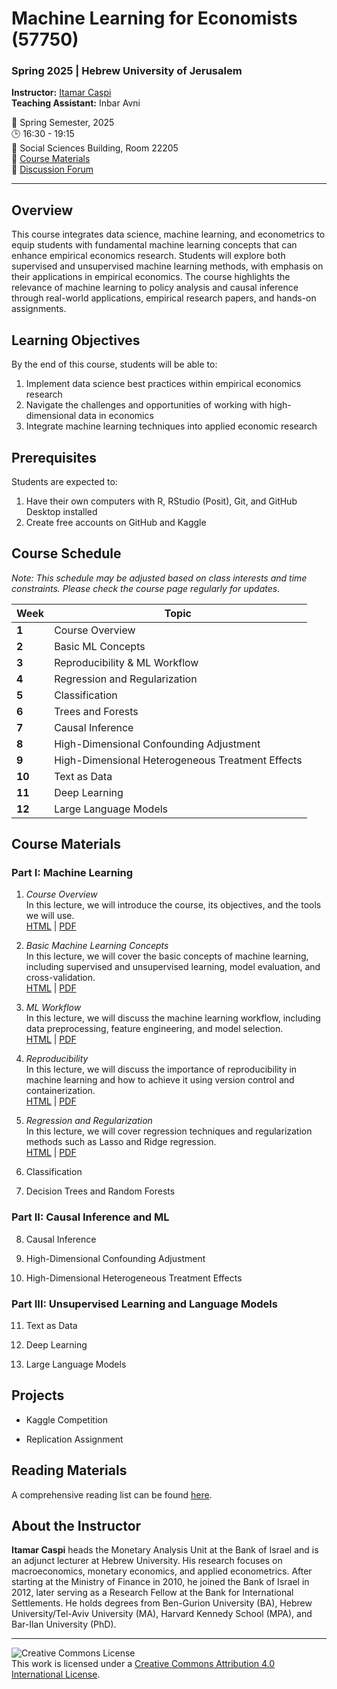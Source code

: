 # Machine Learning for Economists (57750)
### Spring 2025 | Hebrew University of Jerusalem

**Instructor:** [Itamar Caspi](https://itamarcaspi.rbind.io)  
**Teaching Assistant:** Inbar Avni

📅 Spring Semester, 2025  
🕒 16:30 - 19:15  
🏢 Social Sciences Building, Room 22205  
📝 [Course Materials](https://github.com/ml4econ/lecture-notes-2025)  
💬 [Discussion Forum](https://moodle.huji.ac.il/2024-25/course/view.php?id=2170)

---

## Overview

This course integrates data science, machine learning, and econometrics to equip students with fundamental machine learning concepts that can enhance empirical economics research. Students will explore both supervised and unsupervised machine learning methods, with emphasis on their applications in empirical economics. The course highlights the relevance of machine learning to policy analysis and causal inference through real-world applications, empirical research papers, and hands-on assignments.

## Learning Objectives

By the end of this course, students will be able to:

1. Implement data science best practices within empirical economics research
2. Navigate the challenges and opportunities of working with high-dimensional data in economics
3. Integrate machine learning techniques into applied economic research

## Prerequisites

Students are expected to:

1. Have their own computers with R, RStudio (Posit), Git, and GitHub Desktop installed
2. Create free accounts on GitHub and Kaggle

## Course Schedule

*Note: This schedule may be adjusted based on class interests and time constraints. Please check the course page regularly for updates.*

| Week | Topic |
|------|-------|
| **1** | Course Overview |
| **2** | Basic ML Concepts |
| **3** | Reproducibility & ML Workflow |
| **4** | Regression and Regularization |
| **5** | Classification |
| **6** | Trees and Forests |
| **7** | Causal Inference | 
| **8** | High-Dimensional Confounding Adjustment |
| **9** | High-Dimensional Heterogeneous Treatment Effects |
| **10** | Text as Data |
| **11** | Deep Learning
| **12** | Large Language Models |

## Course Materials

### Part I: Machine Learning

1. *Course Overview*  
In this lecture, we will introduce the course, its objectives, and the tools we will use.  
   [HTML](https://raw.githack.com/ml4econ/lecture-notes-2025/master/01-overview/01-overview.html) |
   [PDF](https://raw.githack.com/ml4econ/lecture-notes-2025/master/01-overview/01-overview.pdf)

2. *Basic Machine Learning Concepts*    
In this lecture, we will cover the basic concepts of machine learning, including supervised and unsupervised learning, model evaluation, and cross-validation.  
   [HTML](https://raw.githack.com/ml4econ/lecture-notes-2025/master/02-basic-ml-concepts/02-basic-ml-concepts.html) |
   [PDF](https://raw.githack.com/ml4econ/lecture-notes-2025/master/02-basic-ml-concepts/02-basic-ml-concepts.pdf)

3. *ML Workflow*  
In this lecture, we will discuss the machine learning workflow, including data preprocessing, feature engineering, and model selection.  
   [HTML](https://raw.githack.com/ml4econ/lecture-notes-2025/master/03-ml-workflow/03-ml-workflow.html) |
   [PDF](https://raw.githack.com/ml4econ/lecture-notes-2025/master/03-ml-workflow/03-ml-workflow.pdf)


4. *Reproducibility*  
In this lecture, we will discuss the importance of reproducibility in machine learning and how to achieve it using version control and containerization.  
   [HTML](https://raw.githack.com/ml4econ/lecture-notes-2025/master/04-reprod-vs/04-reprod-vs.html) |
   [PDF](https://raw.githack.com/ml4econ/lecture-notes-2025/master/04-reprod-vs/04-reprod-vs.pdf)                                     

5. *Regression and Regularization*  
In this lecture, we will cover regression techniques and regularization methods such as Lasso and Ridge regression.  
   [HTML](https://raw.githack.com/ml4econ/lecture-notes-2025/master/05-regression-regularization/05-regression-regularization.html) |
   [PDF](https://raw.githack.com/ml4econ/lecture-notes-2025/master/05-regression-regularization/05-regression-regularization.pdf)

6. Classification

7. Decision Trees and Random Forests

### Part II: Causal Inference and ML

8. Causal Inference

9. High-Dimensional Confounding Adjustment

10. High-Dimensional Heterogeneous Treatment Effects

### Part III: Unsupervised Learning and Language Models

11. Text as Data

12. Deep Learning

13. Large Language Models

## Projects

- Kaggle Competition

- Replication Assignment 

## Reading Materials

A comprehensive reading list can be found [here](https://github.com/ml4econ/lecture-notes-2025/blob/master/resources.md).

## About the Instructor

**Itamar Caspi** heads the Monetary Analysis Unit at the Bank of Israel and is an adjunct lecturer at Hebrew University. His research focuses on macroeconomics, monetary economics, and applied econometrics. After starting at the Ministry of Finance in 2010, he joined the Bank of Israel in 2012, later serving as a Research Fellow at the Bank for International Settlements. He holds degrees from Ben-Gurion University (BA), Hebrew University/Tel-Aviv University (MA), Harvard Kennedy School (MPA), and Bar-Ilan University (PhD).

---

![Creative Commons License](https://i.creativecommons.org/l/by/4.0/88x31.png)  
This work is licensed under a [Creative Commons Attribution 4.0 International License](https://creativecommons.org/licenses/by/4.0/).